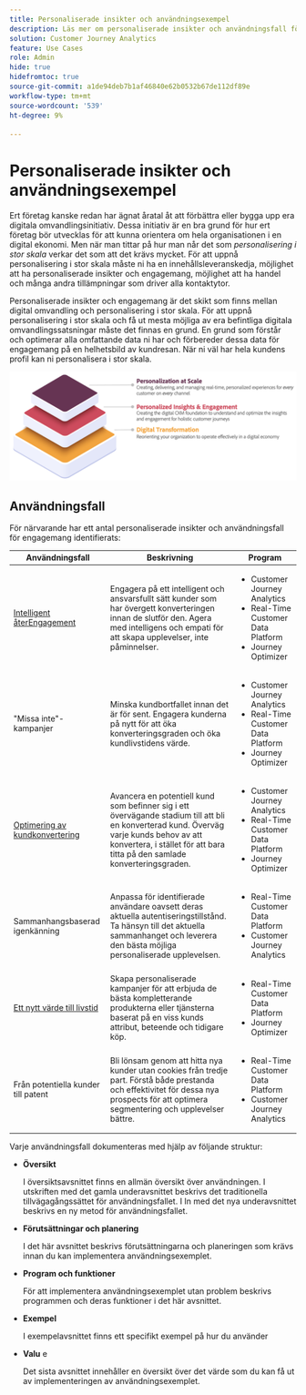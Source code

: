 ```yaml
---
title: Personaliserade insikter och användningsexempel
description: Läs mer om personaliserade insikter och användningsfall för engagemang
solution: Customer Journey Analytics
feature: Use Cases
role: Admin
hide: true
hidefromtoc: true
source-git-commit: a1de94deb7b1af46840e62b0532b67de112df89e
workflow-type: tm+mt
source-wordcount: '539'
ht-degree: 9%

---
```



# Personaliserade insikter och användningsexempel

Ert företag kanske redan har ägnat åratal åt att förbättra eller bygga upp era digitala omvandlingsinitiativ. Dessa initiativ är en bra grund för hur ert företag bör utvecklas för att kunna orientera om hela organisationen i en digital ekonomi. Men när man tittar på hur man når det som *personalisering i stor skala* verkar det som att det krävs mycket. För att uppnå personalisering i stor skala måste ni ha en innehållsleveranskedja, möjlighet att ha personaliserade insikter och engagemang, möjlighet att ha handel och många andra tillämpningar som driver alla kontaktytor.

Personaliserade insikter och engagemang är det skikt som finns mellan digital omvandling och personalisering i stor skala. För att uppnå personalisering i stor skala och få ut mesta möjliga av era befintliga digitala omvandlingssatsningar måste det finnas en grund. En grund som förstår och optimerar alla omfattande data ni har och förbereder dessa data för engagemang på en helhetsbild av kundresan. När ni väl har hela kundens profil kan ni personalisera i stor skala.

![PIE](assets/pie.png)

## Användningsfall

För närvarande har ett antal personaliserade insikter och användningsfall för engagemang identifierats:

| Användningsfall | Beskrivning | Program |
|---|---|---|
| [Intelligent återEngagement](https://experienceleague.adobe.com/en/docs/experience-platform/rtcdp/use-cases/personalization-insights-engagement/intelligent-re-engagement) | Engagera på ett intelligent och ansvarsfullt sätt kunder som har övergett konverteringen innan de slutför den. Agera med intelligens och empati för att skapa upplevelser, inte påminnelser. | <ul><li>Customer Journey Analytics</li><li>Real-Time Customer Data Platform</li><li>Journey Optimizer</li></ul> |
| &quot;Missa inte&quot;-kampanjer | Minska kundbortfallet innan det är för sent. Engagera kunderna på nytt för att öka konverteringsgraden och öka kundlivstidens värde. | <ul><li>Customer Journey Analytics</li><li>Real-Time Customer Data Platform</li><li>Journey Optimizer</li></ul> |
| [Optimering av kundkonvertering](customer-conversion-optimization.md) | Avancera en potentiell kund som befinner sig i ett övervägande stadium till att bli en konverterad kund. Överväg varje kunds behov av att konvertera, i stället för att bara titta på den samlade konverteringsgraden. | <ul><li>Customer Journey Analytics</li><li>Real-Time Customer Data Platform</li><li>Journey Optimizer</li></ul> |
| Sammanhangsbaserad igenkänning | Anpassa för identifierade användare oavsett deras aktuella autentiseringstillstånd. Ta hänsyn till det aktuella sammanhanget och leverera den bästa möjliga personaliserade upplevelsen. | <ul><li>Real-Time Customer Data Platform</li><li>Customer Journey Analytics</li></ul> |
| [Ett nytt värde till livstid](https://experienceleague.adobe.com/en/docs/experience-platform/rtcdp/use-cases/personalization-insights-engagement/evolve-one-time-value-to-lifetime-value) | Skapa personaliserade kampanjer för att erbjuda de bästa kompletterande produkterna eller tjänsterna baserat på en viss kunds attribut, beteende och tidigare köp. | <ul><li>Real-Time Customer Data Platform</li><li>Journey Optimizer</li></ul> |
| Från potentiella kunder till patent | Bli lönsam genom att hitta nya kunder utan cookies från tredje part. Förstå både prestanda och effektivitet för dessa nya prospects för att optimera segmentering och upplevelser bättre. | <ul><li>Real-Time Customer Data Platform</li><li>Customer Journey Analytics</li></ul> |


Varje användningsfall dokumenteras med hjälp av följande struktur:

- **Översikt**

  I översiktsavsnittet finns en allmän översikt över användningen. I utskriften med det gamla underavsnittet beskrivs det traditionella tillvägagångssättet för användningsfallet. I In med det nya underavsnittet beskrivs en ny metod för användningsfallet.

- **Förutsättningar och planering**

  I det här avsnittet beskrivs förutsättningarna och planeringen som krävs innan du kan implementera användningsexemplet.

- **Program och funktioner**

  För att implementera användningsexemplet utan problem beskrivs programmen och deras funktioner i det här avsnittet.

- **Exempel**

  I exempelavsnittet finns ett specifikt exempel på hur du använder

- **Valu** e

  Det sista avsnittet innehåller en översikt över det värde som du kan få ut av implementeringen av användningsexemplet.
